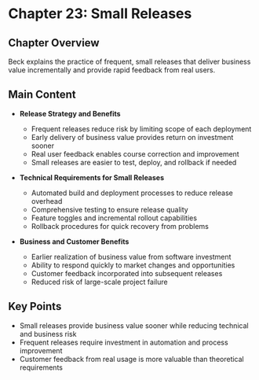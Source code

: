 # Chapter 23: Small Releases

## Chapter Overview
Beck explains the practice of frequent, small releases that deliver business value incrementally and provide rapid feedback from real users.

## Main Content
- **Release Strategy and Benefits**
  - Frequent releases reduce risk by limiting scope of each deployment
  - Early delivery of business value provides return on investment sooner
  - Real user feedback enables course correction and improvement
  - Small releases are easier to test, deploy, and rollback if needed

- **Technical Requirements for Small Releases**
  - Automated build and deployment processes to reduce release overhead
  - Comprehensive testing to ensure release quality
  - Feature toggles and incremental rollout capabilities
  - Rollback procedures for quick recovery from problems

- **Business and Customer Benefits**
  - Earlier realization of business value from software investment
  - Ability to respond quickly to market changes and opportunities
  - Customer feedback incorporated into subsequent releases
  - Reduced risk of large-scale project failure

## Key Points
- Small releases provide business value sooner while reducing technical and business risk
- Frequent releases require investment in automation and process improvement
- Customer feedback from real usage is more valuable than theoretical requirements
